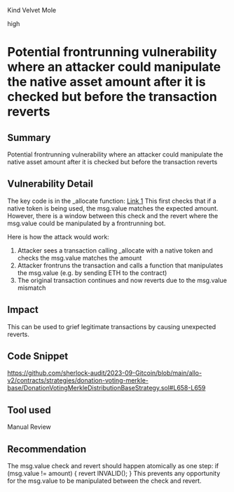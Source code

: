 Kind Velvet Mole

high

# Potential frontrunning vulnerability where an attacker could manipulate the native asset amount after it is checked but before the transaction reverts
## Summary
Potential frontrunning vulnerability where an attacker could manipulate the native asset amount after it is checked but before the transaction reverts
## Vulnerability Detail
The key code is in the _allocate function: [Link 1](https://github.com/sherlock-audit/2023-09-Gitcoin/blob/main/allo-v2/contracts/strategies/donation-voting-merkle-base/DonationVotingMerkleDistributionBaseStrategy.sol#L658-L659)
This first checks that if a native token is being used, the msg.value matches the expected amount. However, there is a window between this check and the revert where the msg.value could be manipulated by a frontrunning bot.

Here is how the attack would work:
1. Attacker sees a transaction calling _allocate with a native token and checks the msg.value matches the amount
2. Attacker frontruns the transaction and calls a function that manipulates the msg.value (e.g. by sending ETH to the contract)
3. The original transaction continues and now reverts due to the msg.value mismatch

## Impact
This can be used to grief legitimate transactions by causing unexpected reverts.
## Code Snippet
https://github.com/sherlock-audit/2023-09-Gitcoin/blob/main/allo-v2/contracts/strategies/donation-voting-merkle-base/DonationVotingMerkleDistributionBaseStrategy.sol#L658-L659
## Tool used

Manual Review

## Recommendation 
The msg.value check and revert should happen atomically as one step:
if (msg.value != amount) {
  revert INVALID(); 
}
This prevents any opportunity for the msg.value to be manipulated between the check and revert.


